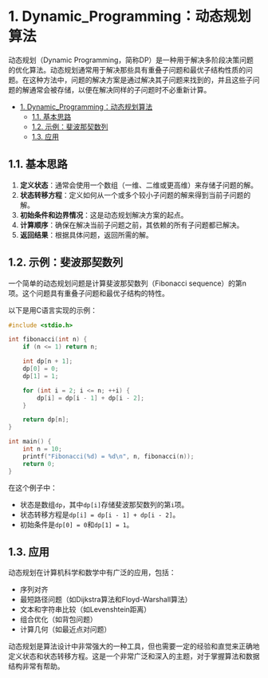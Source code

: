 # 1. Dynamic_Programming：动态规划算法

动态规划（Dynamic Programming，简称DP）是一种用于解决多阶段决策问题的优化算法。动态规划通常用于解决那些具有重叠子问题和最优子结构性质的问题。在这种方法中，问题的解决方案是通过解决其子问题来找到的，并且这些子问题的解通常会被存储，以便在解决同样的子问题时不必重新计算。

- [1. Dynamic\_Programming：动态规划算法](#1-dynamic_programming动态规划算法)
  - [1.1. 基本思路](#11-基本思路)
  - [1.2. 示例：斐波那契数列](#12-示例斐波那契数列)
  - [1.3. 应用](#13-应用)

## 1.1. 基本思路

1. **定义状态**：通常会使用一个数组（一维、二维或更高维）来存储子问题的解。
2. **状态转移方程**：定义如何从一个或多个较小子问题的解来得到当前子问题的解。
3. **初始条件和边界情况**：这是动态规划解决方案的起点。
4. **计算顺序**：确保在解决当前子问题之前，其依赖的所有子问题都已解决。
5. **返回结果**：根据具体问题，返回所需的解。

## 1.2. 示例：斐波那契数列

一个简单的动态规划问题是计算斐波那契数列（Fibonacci sequence）的第n项。这个问题具有重叠子问题和最优子结构的特性。

以下是用C语言实现的示例：

```c
#include <stdio.h>

int fibonacci(int n) {
    if (n <= 1) return n;

    int dp[n + 1];
    dp[0] = 0;
    dp[1] = 1;

    for (int i = 2; i <= n; ++i) {
        dp[i] = dp[i - 1] + dp[i - 2];
    }

    return dp[n];
}

int main() {
    int n = 10;
    printf("Fibonacci(%d) = %d\n", n, fibonacci(n));
    return 0;
}
```

在这个例子中：

- 状态是数组`dp`，其中`dp[i]`存储斐波那契数列的第`i`项。
- 状态转移方程是`dp[i] = dp[i - 1] + dp[i - 2]`。
- 初始条件是`dp[0] = 0`和`dp[1] = 1`。

## 1.3. 应用

动态规划在计算机科学和数学中有广泛的应用，包括：

- 序列对齐
- 最短路径问题（如Dijkstra算法和Floyd-Warshall算法）
- 文本和字符串比较（如Levenshtein距离）
- 组合优化（如背包问题）
- 计算几何（如最近点对问题）

动态规划是算法设计中非常强大的一种工具，但也需要一定的经验和直觉来正确地定义状态和状态转移方程。这是一个非常广泛和深入的主题，对于掌握算法和数据结构非常有帮助。
